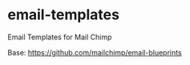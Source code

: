 # email-templates
Email Templates for Mail Chimp

Base: https://github.com/mailchimp/email-blueprints
